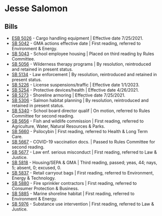 # Jesse Salomon
## Bills
* [ESB 5026](/bill/2021-22/esb/5026/) - Cargo handling equipment | Effective date 7/25/2021.
* [SB 5042](/bill/2021-22/sb/5042/) - GMA actions effective date | First reading, referred to Environment & Energy.
* [SB 5043](/bill/2021-22/sb/5043/) - School employee housing | Placed on third reading by Rules Committee.
* [SB 5056](/bill/2021-22/sb/5056/) - Wilderness therapy programs | By resolution, reintroduced and retained in present status.
* [SB 5134](/bill/2021-22/sb/5134/) - Law enforcement | By resolution, reintroduced and retained in present status.
* [SB 5226](/bill/2021-22/sb/5226/) - License suspensions/traffic | Effective date 1/1/2023.
* [SB 5254](/bill/2021-22/sb/5254/) - Protective devices/health | Effective date 4/26/2021.
* [SB 5273](/bill/2021-22/sb/5273/) - Shoreline armoring | Effective date 7/25/2021.
* [SB 5306](/bill/2021-22/sb/5306/) - Salmon habitat planning | By resolution, reintroduced and retained in present status.
* [SB 5340](/bill/2021-22/sb/5340/) - School board director qualif | On motion, referred to Rules Committee for second reading.
* [SB 5656](/bill/2021-22/sb/5656/) - Fish and wildlife commission | First reading, referred to Agriculture, Water, Natural Resources & Parks.
* [SB 5660](/bill/2021-22/sb/5660/) - Psilocybin | First reading, referred to Health & Long Term Care.
* [SB 5667](/bill/2021-22/sb/5667/) - COVID-19 vaccination docs. | Passed to Rules Committee for second reading.
* [SB 5677](/bill/2021-22/sb/5677/) - Law enf. serious misconduct | First reading, referred to Law & Justice.
* [SB 5818](/bill/2021-22/sb/5818/) - Housing/SEPA & GMA | Third reading, passed; yeas, 44; nays, 5; absent, 0; excused, 0.
* [SB 5837](/bill/2021-22/sb/5837/) - Retail carryout bags | First reading, referred to Environment, Energy & Technology.
* [SB 5880](/bill/2021-22/sb/5880/) - Fire sprinkler contractors | First reading, referred to Consumer Protection & Business.
* [SB 5885](/bill/2021-22/sb/5885/) - Marine shoreline habitat | First reading, referred to Environment & Energy.
* [SB 5976](/bill/2021-22/sb/5976/) - Substance use intervention | First reading, referred to Law & Justice.
